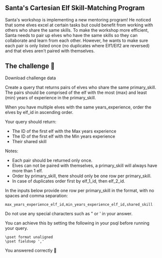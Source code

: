 ## Santa's Cartesian Elf Skill-Matching Program

Santa's workshop is implementing a new mentoring program! He noticed that some elves excel at certain tasks but could benefit from working with others who share the same skills. To make the workshop more efficient, Santa needs to pair up elves who have the same skills so they can collaborate and learn from each other. However, he wants to make sure each pair is only listed once (no duplicates where Elf1/Elf2 are reversed) and that elves aren't paired with themselves.

## The challenge 🎁

Download challenge data

Create a query that returns pairs of elves who share the same primary_skill. The pairs should be comprised of the elf with the most (max) and least (min) years of experience in the primary_skill.

When you have multiple elves with the same years_experience, order the elves by elf_id in ascending order.

Your query should return:
- The ID of the first elf with the Max years experience
- The ID of the first elf with the Min years experience
- Their shared skill

Notes:
- Each pair should be returned only once.
- Elves can not be paired with themselves, a primary_skill will always have more than 1 elf.
- Order by primary_skill, there should only be one row per primary_skill.
- In case of duplicates order first by elf_1_id, then elf_2_id. 

In the inputs below provide one row per primary_skill in the format, with no spaces and comma separation:

    max_years_experience_elf_id,min_years_experience_elf_id,shared_skill
Do not use any special characters such as " or ' in your answer.

You can achieve this by setting the following in your psql before running your query.

    \pset format unaligned
    \pset fieldsep ','

You answered correctly 🎉